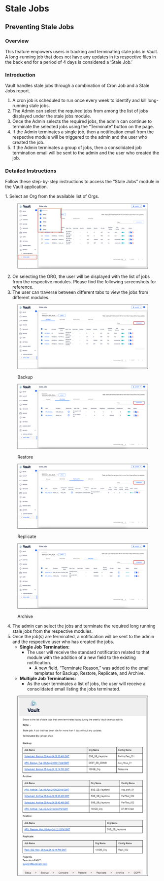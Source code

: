 # Stale Jobs

## Preventing Stale Jobs

### Overview

This feature empowers users in tracking and terminating stale jobs in Vault. A long-running job that does not have any updates in its respective files in the back end for a period of 4 days is considered a ‘Stale Job.’

### Introduction

Vault handles stale jobs through a combination of Cron Job and a Stale Jobs report.

1. A cron job is scheduled to run once every week to identify and kill long-running stale jobs.
2. The Admin can select the required jobs from among the list of jobs displayed under the stale jobs module.
3. Once the Admin selects the required jobs, the admin can continue to terminate the selected jobs using the “Terminate” button on the page.
4. If the Admin terminates a single job, then a notification email from the respective module will be triggered to the admin and the user who created the job.
5. If the Admin terminates a group of jobs, then a consolidated job termination email will be sent to the admin and the user who created the job.

### Detailed Instructions

Follow these step-by-step instructions to access the “Stale Jobs” module in the Vault application.

1\.      Select an Org from the available list of Orgs.

<figure><img src="../../../../.gitbook/assets/image.png" alt=""><figcaption></figcaption></figure>

2. On selecting the ORG, the user will be displayed with the list of jobs from the respective modules. Please find the following screenshots for reference.
3. The user can traverse between different tabs to view the jobs from different modules.

<figure><img src="../../../../.gitbook/assets/image (1).png" alt=""><figcaption><p>Backup</p></figcaption></figure>

<figure><img src="../../../../.gitbook/assets/image (2).png" alt=""><figcaption><p>Restore</p></figcaption></figure>

<figure><img src="../../../../.gitbook/assets/image (3).png" alt=""><figcaption><p>Replicate</p></figcaption></figure>

<figure><img src="../../../../.gitbook/assets/image (4).png" alt=""><figcaption><p>Archive</p></figcaption></figure>

4. The admin can select the jobs and terminate the required long running stale jobs from the respective modules.
5. Once the job(s) are terminated, a notification will be sent to the admin and the respective user who has created the jobs.
   * **Single Job Termination:**
     * The user will receive the standard notification related to that module with the addition of a new field to the existing notification.
       * A new field, “Terminate Reason,” was added to the email templates for Backup, Restore, Replicate, and Archive.
   * **Multiple Job Terminations:**
     * As the user terminates a list of jobs, the user will receive a consolidated email listing the jobs terminated.

<figure><img src="../../../../.gitbook/assets/image (5).png" alt=""><figcaption></figcaption></figure>

&#x20;

&#x20;

&#x20;

&#x20;

&#x20;

&#x20;

&#x20;

&#x20;

&#x20;

&#x20;

&#x20;
